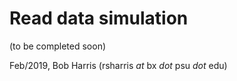 # Read data simulation

(to be completed soon)

Feb/2019, Bob Harris (rsharris *at* bx *dot* psu *dot* edu)
